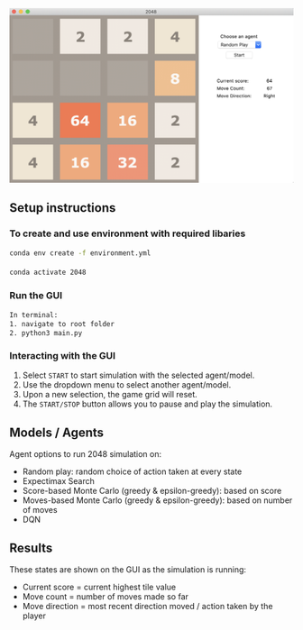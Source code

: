 ![alt text](GUI.png "2048 GUI")

## Setup instructions

### To create and use environment with required libaries

```bash
conda env create -f environment.yml

conda activate 2048
```
### Run the GUI
```
In terminal:
1. navigate to root folder
2. python3 main.py
```

### Interacting with the GUI
1. Select `START` to start simulation with the selected agent/model.
2. Use the dropdown menu to select another agent/model.
3. Upon a new selection, the game grid will reset.
4. The `START/STOP` button allows you to pause and play the simulation.

## Models / Agents
Agent options to run 2048 simulation on:
- Random play: random choice of action taken at every state
- Expectimax Search
- Score-based Monte Carlo (greedy & epsilon-greedy): based on score
- Moves-based Monte Carlo (greedy & epsilon-greedy): based on number of moves
- DQN

## Results
These states are shown on the GUI as the simulation is running:
- Current score = current highest tile value
- Move count = number of moves made so far
- Move direction = most recent direction moved / action taken by the player
